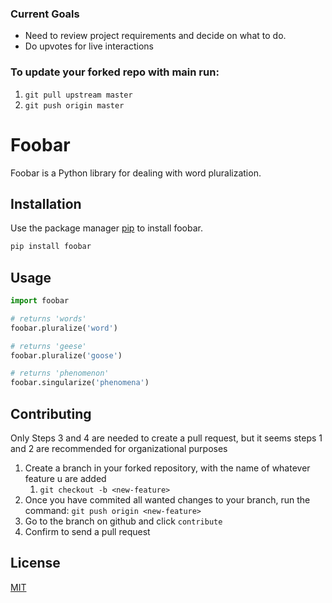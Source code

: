 ###  Current Goals
- Need to review project requirements and decide on what to do.
- Do upvotes for live interactions

### To update your forked repo with main run:
1. `git pull upstream master`
2. `git push origin master`

# Foobar

Foobar is a Python library for dealing with word pluralization.

## Installation

Use the package manager [pip](https://pip.pypa.io/en/stable/) to install foobar.

```bash
pip install foobar
```

## Usage

```python
import foobar

# returns 'words'
foobar.pluralize('word')

# returns 'geese'
foobar.pluralize('goose')

# returns 'phenomenon'
foobar.singularize('phenomena')
```

## Contributing
Only Steps 3 and 4 are needed to create a pull request, but it seems steps 1 and 2 are recommended for organizational purposes
1. Create a branch in your forked repository, with the name of whatever feature u are added
   1. `git checkout -b <new-feature>`
2. Once you have commited all wanted changes to your <new-feature> branch, run the command:
   `git push origin <new-feature>`
3. Go to the branch on github and click `contribute`
4. Confirm to send a pull request

## License
[MIT](https://choosealicense.com/licenses/mit/)